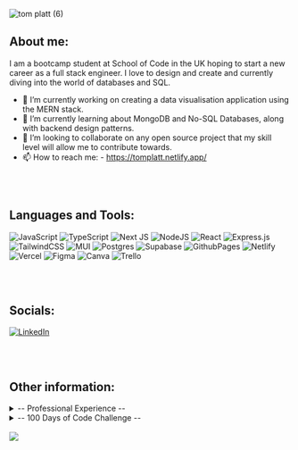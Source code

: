 ![tom platt (6)](https://github.com/tplatt92/tplatt92/assets/118260849/d96c68a2-cecc-4036-9e67-641c2fe6aa4a)

<h2>About me:</h2>
 I am a bootcamp student at School of Code in the UK hoping to start a new career as a full stack engineer. I love to design and create and currently diving into the world of databases and SQL. 

- 🔭 I’m currently working on creating a data visualisation application using the MERN stack. 
- 🌱 I’m currently learning about MongoDB and No-SQL Databases, along with backend design patterns. 
- 👯 I’m looking to collaborate on any open source project that my skill level will allow me to contribute towards. 
- 📫 How to reach me: -    https://tomplatt.netlify.app/


<br>
<br>

<h2>Languages and Tools:</h2>

 ![JavaScript](https://img.shields.io/badge/javascript-%23323330.svg?style=for-the-badge&logo=javascript&logoColor=%23F7DF1E) ![TypeScript](https://img.shields.io/badge/typescript-%23007ACC.svg?style=for-the-badge&logo=typescript&logoColor=white)  ![Next JS](https://img.shields.io/badge/Next-black?style=for-the-badge&logo=next.js&logoColor=white) ![NodeJS](https://img.shields.io/badge/node.js-6DA55F?style=for-the-badge&logo=node.js&logoColor=white) ![React](https://img.shields.io/badge/react-%2320232a.svg?style=for-the-badge&logo=react&logoColor=%2361DAFB)  ![Express.js](https://img.shields.io/badge/express.js-%23404d59.svg?style=for-the-badge&logo=express&logoColor=%2361DAFB) ![TailwindCSS](https://img.shields.io/badge/tailwindcss-%2338B2AC.svg?style=for-the-badge&logo=tailwind-css&logoColor=white) ![MUI](https://img.shields.io/badge/MUI-%230081CB.svg?style=for-the-badge&logo=mui&logoColor=white) ![Postgres](https://img.shields.io/badge/postgres-%23316192.svg?style=for-the-badge&logo=postgresql&logoColor=white) ![Supabase](https://img.shields.io/badge/Supabase-3ECF8E?style=for-the-badge&logo=supabase&logoColor=white) ![GithubPages](https://img.shields.io/badge/github%20pages-121013?style=for-the-badge&logo=github&logoColor=white) ![Netlify](https://img.shields.io/badge/netlify-%23000000.svg?style=for-the-badge&logo=netlify&logoColor=#00C7B7) ![Vercel](https://img.shields.io/badge/vercel-%23000000.svg?style=for-the-badge&logo=vercel&logoColor=white) ![Figma](https://img.shields.io/badge/figma-%23F24E1E.svg?style=for-the-badge&logo=figma&logoColor=white) ![Canva](https://img.shields.io/badge/Canva-%2300C4CC.svg?style=for-the-badge&logo=Canva&logoColor=white) ![Trello](https://img.shields.io/badge/Trello-%23026AA7.svg?style=for-the-badge&logo=Trello&logoColor=white)

<br>
<br>

<h2>Socials:</h2>

  [![LinkedIn](https://img.shields.io/badge/LinkedIn-%230077B5.svg?logo=linkedin&logoColor=white)](https://linkedin.com/in/thomasjplatt)
  
  <br>
<br>


<h2>Other information:</h2>

<details>
 <summary>-- Professional Experience --</summary>
 <h2>School of Code Bootcamp</h2>
 
 Thanks to my immersive experience at the School of Code bootcamp, I am emerging with a robust skill set and a dynamic mindset. I've mastered cutting-edge programming languages like JavaScript and React, equipping me to tackle complex coding challenges with confidence. My problem-solving abilities have been honed through real-world projects, where I learned to be the architect of innovative solutions.

Collaboration and teamwork are second nature to me now, having worked closely with diverse, talented peers in an environment that fosters creativity and mutual support. I'm adept at agile methodologies, ensuring that I can adapt swiftly to evolving project requirements.

The bootcamp not only taught me technical prowess but also emphasized soft skills. I've become an effective communicator, able to translate intricate technical jargon into comprehensible ideas for clients and team members alike. I’ve also developed resilience and adaptability, essential traits in the ever-changing tech landscape.

In addition to these skills, the bootcamp instilled in me a passion for continuous learning. I understand the importance of staying updated with the latest technologies and industry trends. With my hands-on experience and dedication to growth, I am ready to contribute effectively to any tech-driven project or team.

<h2>Primary School Teacher</h2>

Drawing on my rich background as a dedicated primary school teacher with a decade of experience, I bring a unique set of skills and attributes to the world of software engineering.

My years in the classroom have honed my communication abilities, enabling me to convey complex ideas with clarity and precision. I have a proven track record of adapting teaching methods to cater to diverse learning styles, showcasing my ability to tailor solutions to meet specific needs—a skill invaluable in programming, where understanding user requirements is crucial.

Patience and perseverance are my hallmarks, virtues that have enabled me to guide young minds through challenges. In the realm of coding, this means I approach problem-solving with tenacity and a calm demeanor, critical for debugging and troubleshooting intricate software issues.

Collaboration is at the heart of effective teaching, and I have cultivated the art of teamwork. I've led diverse groups of students and colleagues toward common goals, fostering a supportive environment where ideas flourish. These collaborative skills are directly applicable to agile development methodologies, ensuring seamless integration within a software engineering team.

In a rapidly changing educational landscape, I've become adept at embracing new technologies and incorporating them into my teaching methods. This adaptability is a cornerstone in the tech industry, where staying current with programming languages and tools is vital.

Moreover, my role demanded strong organizational skills to manage multiple tasks, deadlines, and diverse student needs. This aptitude for organization directly translates into efficient project management, ensuring that software development projects are completed on time and within scope.

Above all, my passion for education has given me a love for learning. Transitioning to software engineering, I am not just armed with technical skills, but also with a growth mindset and the enthusiasm to continually explore and innovate. With my blend of pedagogical expertise and newfound technical acumen, I am poised to make a significant impact in the world of software engineering.

</details>
<details>
<summary>-- 100 Days of Code Challenge --</summary>
<br>
Day 1: Continued with module 5 on Scrimba's front end career path - creating a twitter clone. Looked at Data attributes, how to create an interactive like button with counter. 

Day 2: Continued with creating a very basic twitter clone. Explored conditional rendering of CSS and how initialise CSS styles using conditional statements in JavaScript. I created a like button which toggles a red heart, a retweet button which glows green when clicked and a reply button which renders the replies onto the page when clicked and hides them when clicked again. 

Day 3: Looked at UUID's and how to generate them using a CDN. Imported and implemented the CDNs use to the twitter clone app. Generated a new UUID for each new tweet. 

Day 4: Rendered new tweets onto the twitter clone feed. Adding a new object to the existing array and finished the styling of the app. I enjoyed this project overall and found it challenging. Understanding the logic behind adding the button interactivity was difficult and something I definitely need to explore further in the next solo project. 

Day 5: Started a solo project of a restaurant ordering app following a figma design. I rendered the HTML into the browser using JavaScript and created a function which adds a food item to an order which is rendered below. Started to implement a remove function but struggled with this. 

Day 6: Finished implementing the remove item function and allowed for the tracking of the total price of the order. Also styled the app to the figma specifications. Added payment modal to appear when complete order button is pressed and used a form input fields to display input information. 

Day 7: Dove deeper into some essential JavaScript concepts. Learnt about object destructuring which enables us to get properties from objects and store into variables. I learnt about the .map(), join() methods and arrow functions and applied them to a variety of different coding exercises. 

Day 8: Learnt about the .reduce() method and completed a challenge which utilised all the learning from the past 2 days. It allowed me to apply object destructuring, .map(), .join(), .reduce() and utilise arrow functions. I then started to learn about the use cases of the ternary operator '?' and used it to refactor examples of code that used if/else statements. 

Day 9: Recapped arrow functions and ternary operators. Completed challenges to gain muscle memory and familiary when writing with the new syntax. 

Day 10: Used Scrimba and learnt about short circuiting with OR (||) and AND (&&) in order to make more concise conditional statements. Completed challenges that allowed me to apply this. 

Day 11: Finished module 5 using common constructor functions such as date() as well as looking at how to create my own error() constructors to handle error messages within my code. Continued with FreeCodeCamps data structures and algorithms module and tried to apply the knowledge I have learnt to write some basic algorithmic scripts which I was successful with to varying degrees. Practicing my JS application is definitely something I need to ensure I consistently practice. 

Day 12: Started my day with some codewars challenges to continue my JS application then began Scrimba Module 6 on responsive design. Looked at relative units such as %, em, and rems and their various applications. 

Day 13: Signed up to LeetCode and its 30 days of JavaScript problem set. Completed several problems to enhance my understanding of how to approach different problems using JS. 

Day 14: Solved severeal problems on CodeWars using JavaScript. Moved on to 7kyu challenges and learnt about a few new methods to convert values into numbers: the unary operator (+) to turn a string into a number; the Number() and parseInt() methods which offer greater control when converting values into numbers; Math.sqrt(n) which finds the square root of a number; as well as applying previous learnt methods such as .map(), .join(), .split(), for loops and arrow functions. 

Day 15: First day of my School of Code bootcamp. We were introduced to the staff and the challenges that lay ahead, we looked at how to become effective learners and what daily practices to adopt in order to get the most out the bootcamp.

Day 16: Started my day recapping useful string methods, and playing around with them in my dev tools. Methods like .length, finding an integer [], .includes,  and .indexOf. During the second day of the bootcamp we looked at useful developer tools such as AI, git and github. 

Day 17: Day 3 of School of code bootcamp. Had an incredibly interesting talk from Ira Rainey: a senior software engineer at Microsoft. We learnt a lot about imposter syndrome and growth mindset. In the afternoon we experimented with differed tools such as draw.io to help us create effective plans for our code, working collaboratively with others to solve different problems using AGILE. 

Day 18: Day 4 of School of Code Bootcamp. We dove deeper into using AGILE and other methods such as LEAN and MVP. We then planned our first Hackathon which was to create an escape room game using scratch. We utilised tools such as draw.io to create flow diagrams in order to help us plan out the day and looked at project management tools on Github like milestones and issues. 

Day 19: Day 5 of School of Code Bootcamp. Our first hackathon creating an escape room game using scratch. We worked throughout the day to produce a working piece of software with three different rooms. We were very happy with what we produced and presented it back to our cohort reflecting on what went well, what we could improve next time and included a demo of our planning process and the game itself. 

Day 20: With our JavaScript fundamentals week coming up, I reviewed the basics of JavaScript including Primitive values, string methods, the Math Object and simple Boolean logic including conditionals and comparison operators.

Day 21: Continued to review JS fundamentals today I focused on the array and object data structures. I looked at how to access and add/remove data from them and reviewed some important array methods including: push(), pop(), shift(), unshift(), slice(), splice() and more. Tomorrow morning I will review different ways of looping and iterating over data.

Day 22: Reviewed different loop types and explored their strengths and weaknesses. When different loops are most useful. Week 2 began of the School of Code bootcamp where we met our new teams for the weeks and began the day with an engaging workshop on growth mindset. In the afternoon we looked at some JavaScript fundamentals and went through exerises to practice some of those basics. 

Day 23: Starting the morning recapping arrays and objects before the bootcamp began. During the days bootcamp we focused on looping and functions. We looked at while, for loops and then function basics and higher order functions. We took on several challenges culminating in creating a function that would add and withdraw money from a bank account and update the accounts total. Into the evening I completed some codewars challenges that utilised some array methods like reduce() and filter(). 

Day 24: Started the morning recapping object Methods and using the 'this' keyword. Then went into the bootcamp confident as we were focusing on arrays and how to utilise them when building applications. We build a quiz application which stored answers within an array and then used conditionals to check whether user input matched that answer, keeping tracking of the users total score and reporting it to them at then end. In the evening I completed a couple of code wars challenges including one 6 kata challenge which I was very satisfied with. 

Day 25: Our second Hackathon creating a rock,paper, scissors game. It was a super fun day where we created a working game of rock, paper, scissors and even managed to go above and beyond by manipulating the DOM to render it out which presented some challenges which we overcame for the most part. We definitely needed to continue to embed AGILE principles and get comfortable with that workflow and utilise githubs project management features more effectively. 

Day 26: Embedded some of the weekly concepts learned using the exorcism platform which has been very enjoyable. 

Day 27: Decided to start a portfolio project in order to build a central hub to display my projects. I completed the navbar and learnt about the css clamp feature to create responsive typography. 

Day 28: Completed the hero section of my personal portfolio that was responsive to different screen sizes. Started the third week of school of code confident, we looked at debugging and how to use the dev tools to help debug. We learnt about different error types and how we can use systematic processes to handle them. 

Day 29: Completed the skills section, responsive to different screen sizes. During the bootcamp we focused on using JS to manipulate the DOM. We looked at grabbing, creating, and modifying different elements on the page. 

Day 30: Completed codewars challenges and achieved the 5kyu rank! We focused on JavaScript events and how we can use eventListeners to create dynamic user interactions. We completed a series of challenges that utilised different events and other concepts that we had previously learnt in week two which was challenging but really rewarding. 

Day 31: We recapped how we can get information from arrays and objects but utilising data sets which include several levels of nesting. Once we achieved that we looked at external API's and get requests using fetch, async functions, promises and await. This was a challenging day for me and I found understanding promises difficult, I did some extra reading in the evening in preparation for the hackathon where we would have to create our own weather application using an external API. 

Day 32: Hackathon day went incredibly well and my team and I were very happy with what we managed to achieve. We create a fully functioning weather application which used an external weather API and rendered out the information onto a clean looking interface. Even after the day was over, I took it upon myself to hook up another geolocation API in order for users to be able to input a location and get the weather from that API. 

Day 33: Completed the bootcamps weekend task which was to use another API and render out some information that had been displayed. I teamed up with another bootcamper and we used a Pokemon API to create our very own working Pokedex application. Using a Pokedex template, we hooked the API up to different elements and successfully rendered out the information we wanted to the pokedex. We were incredibly happy with the results. 

Day 34: Spent some time looking at ways to create animations and interesting SVGs. In the evening I started learning about Nodejs and npm. 

Day 35: Refreshed our knowledge from the previous week on APIs and learned about the setTimeout and setInterval functions. We then created a working clock that was connecting to our locations real time. 

Day 36: We were introduced to Nodejs and initial set up. How to initialise a node project and install different packages. 

Day 37: Used nodejs to create CRUD functions that would form the basis of our API in the hackathon at the end of the week.

Day 38: Introduced to expressjs to create our own server which would call upon different CRUD functions depending on what type of request would be created.

Day 39: Hackathon day: We had to create our own API from scratch with crud functionality and different types of HTML requests. We were successful and managed to complete the task and even some stretch goals. We managed to hook the backend up to the front end using the cors package. We created a button which generated a random quote to the page using a get request that delivered an array of quotes and then selected one at random. 

Day 40: Weekend project was to create our own functioning API on our own, I created CRUD functionality for an API that processed user data. 

Day 41: Continued with the weekend project and managed not only to get each type of request working but connected it to the front end and manageed to build out a sleek design which could add and retrieve user data using query parameters. 

Day 42: Introduced to databases and why they are preferred to in situations over a JSON API. 

Day 43: Started to learn SQL and how to create SQL query strings. Really enjoyed learning the syntax as it reads like english. We used a resource called SQL bolt to learn the basics. 

Day 44: Continued with SQL bolt which taught us about more complex queries involving aggregate functions and then different table joins. Ended the day with a SQL murder mystery challenge which put our skills to the test.

Day 45: Learnt about using nodejs to extract data from our database through different route handlers. 

Day 46: Hackathon Friday. Our group worked so well together which meant for a stress free hackathon. We ensured that we completed it properly with everyone on the same page and no one being left behind. We managed to create our own SQL database with a CRUD functioning API and it worked without hiccups. Finished our destination section and introduced ourselves to scoll trigger animations. We managed to create stacking panels with a smooth scroll implemented and it looks fantastic. 

Day 47: Completed the crew section on our space tourism site which included another scroll trigger animation. This time we wanted the panels to slide horizontally and we managed to achieve this after some teething issues. Overall we are really happy with it. 

Day 48: Continued work on the space tourism site. Managed to get the technology page working and is now fully responsive. Just need to figure out a way to position the image and size it correctly.

Day 49: We were introduced to testing and had a guest lecture on the imoportance of Test Driven Development and the advantages of automated testing rather than manual tesing. At the end of the day I filtered through our space projects and pruned unneccessary pieces of code. 

Day 50: We learnt about Unit testing using vitest. I really enjoyed today as we got to put out JS skills into practice by writing an ever increasingly complex function. What was difficult was remembering to use Test Driven Development priciples and ensure that we write the test first before we write any code. Although this seemed counterintuitive, I can appreciate the power of it and will start incorporating it into my working practices. 

Day 51: Today we learnt about end to end testing looking at user flows and how we can test that they work as expected using Playwright. This was a really interesting tool that includes a useful GUI that shows you what your tests are doing. We looked at how to use different locators, actions and assertions. Started to learn react and began the react library course of FreeCodeCamp.

Day 52: Looked into API testing using a combination of different testing packages like vitest and supertest. It was really interesting to see how we could similate different requests and automate them rather than using thunderclient. Continued with the React course into the evening. 

Day 53: Complete the hackathon which included building out a string of tests for an API as well as an end to end test for a user flow. This was the most difficult hackathon yet but we came out the other side smiling and had such a fun time. 

Day 54: Created a plan for our next project which we will use a variety of new technologies. This is a free lance portfolio projects for a business that will utilise the website. This is a collaborative project with a fellow bootcamper and being led by an experience software engineer. I am so excited to be a part of this project and learning about React development. 

Day 55: Learnt all about props in React and how to pass props down from parents to child components. This culminated in making a small travel journal app which rendered data passed in as props to a card component. 

Day 56: Learnt about Product and Agile teams in great detail and how companies think they are agile but they aren't truly. I can see the value of product teams and how empowering engineers and including them in the whole process is invaluable. 

Day 57: Conducted our own user research to determine what whether bootcampers experienced imposter syndrome and why they might feel this way. We created our own survey and then user personnas, finally some solution ideation. 

Day 58: After looking at the user experience we then had a day of focusing on UI design. We created a UI in figma for the solution to our problem from the previous day. We created low and high fidelity wireframes for each section of our application. 

Day 59: Hackathon day 1: our copycat challenge was to create the BBC sport website. We decided to go from top to bottom ensuring that each section was how we wanted it to be before moving onto the next one. We managed to get both navigation bars and the main news content completed.

Day 60: Hackathon day 2: we completed socials and both footer sections of the page and fine tuned some of our spacing. We then looked at interactivity, created live animations, active animations and even a functioning mobile navigation bar. 

Day 61: Started Scrimbas introducton to TypeScript course, learnt about primitive types and their use cases within typescript. 

Day 62: Continued with the TypeScript course. Focusing on structural types. 

Day 63: Midterm project week kicked off. Met our teams, created a team manifesto and completed problem ideation for the week ahead. Decided to focus on the problem that bootcampers had when networking and organising events. Completed some user research and started user stories. 

Day 64: Continued with user stories and completed our UI design and created a Kanban board for tasks to approach the build tomorrow. 

Day 65: Split into frontend and backend teams and collaboarated incredibly well, we tried to work in an agile way implementing one feature at a time and reviewing each feature together. We were able to reach our MVP after day one, day two we will be able to work on our stretch goals. 

Day 66: Continued with our build and managed to complete some challenging stretch goals. We managed to create live patch requests that would be reflected both in the DOM display and reflect in the database. 

Day 67: Demo day went very well. We created a cohesive presentation that told our story and were able to demo what we had built to multiple industry professionals. It was incredibly rewarding to get the constructive feedback from the judges to take into our next project. 

Day 68: Read about react router and custom hooks. 

Day 69: Completed my personal portfolio and solved grid issues, also fixed issues with the contact form and deployed it to netlify! In a private react project managed to create a navbar than renders conditionally, it was such a dopamine rush when we saw it change on the screen. We were so overjoyed.

Day 70: Reflections on the previous week then did a learning audit from the previous 8 weeks. Wanted to go over APIs and started the API module on Scrimba. Similar to the previous day we implemented a search bar to filter the feed live as we type. This was a real headscratcher but again incredibly rewarding once we managed to complete it. 

Day 71: Continued with Scrimba's API course. Learnt about pure promise syntax and recapped on using fetch. Completed several codewars challenges. 

Day 72: Completed more codewars challenges and looked at different tools to deploy our applications. We utilised render to deploy the backend and vercel to deploy the frontend and edited our application to fetch the data from the hosted URL. 

Day 73: Spend the day gaining surface knowledge of AWS and completed AWS cloud quest. I am 2/3 of the way to completed the Cloud Pracitioner certification and hope to complete it soon. It was quite overwhelming to see how vast AWS is but interesting nontheless. Completed filter functions on a private React project and fine tuned a search function. Edited folder structure and cleaned up the codebase.

Day 74: Completed a hackathon where we were given a day to complete a full stack application of three choices. We decided that we would do a personal budgeting application. I got to work on the backend this time as I wanted to put myself out of my comfort zone and really enjoyed myself. There were a few debugging issues with the odd rogue comma or semi-colon destroying the SQL commands, but we got there in the end. Overall we were happy with what we managed to get done, able to display transactions fetched from a DB as well as functionality to add a new transaction. 

Day 75: Spend the day completing codewars challenges, felt like a nice break doing a lot of work on projects and was great to refresh the fundamentals.

Day 76: Created a graphQL CMS for the React project. We hooked it up to and successfully fetched the content from the CMS will little trouble. It was great to get some practice with the useEffect hook. Hygraph is a really easy to use and intuitive tool for content management. It made everything very simple. 

Day 77: React week was finally here! We got an introduction to how to think like a react developer, looking at imperative vs declarative code. We looked at how to install React and set it up using create react app and vite. I was really looking forward to this week as I had put so much work into learning React in the weeks prior, so was hoping that it would pay dividens. 

Day 78: We were tasked with building a basic flashcard application with 5 different components. We were told on day one tha we just needed to render out the look and feel of the page rather than the functionality. We decided amongst our group that we wanted to try tailwind CSS along with this and it was a breeze. I personally really enjoyed the way tailwind worked and how easy it made styling content on the page. I have a good handle on css so found the transition easy with a little help from a cheatsheet and intellisense.

Day 79: We created the functionality of the application and were introduced to props and state. This is were my previous work really came into its own. State and props were difficult concepts to get down but since I had practiced it I was able to problem solve my way around managing state and being able to pass state as probs between components so flashcard could change from question to answer, as well as being able to create and delete a new flashcard. I really enjoyed this challenge and it made me feel confident when I was able to clearly explain these concepts to my team. 

Day 80: Continued with the days previous challenge and completed several stretch goals. I created a filter bar to filter the flashcards by difficulty. I also enabled the ability to edit the content of each flashcard with an edit button. 

Day 81: Hackathon - Our challenge was to create an SPA using react. Our only objectives were to render out some data onto the page and manipulate that data in some way. We chose to create a blogging app to log our 100 day of code. We utilised Tailwind in order to style out the application which we found much easier to deal with. Overall it was a successful day, we worked really well together as a team and produced an application tha allowed for the creation and deletion of a blog onto a feed. 

Day 82: Added more to the blogging app including a filter bar which sorted the blogs based upon their subject matter. I also added the ability to like a blog post. 

Day 83: Added the ability to click into a particular blog from the feed to detail its contenxt. 

Day 84: useEffect - useEffect was a hook that I will admit that I did struggle to get the grasp of. It hurt my brain when trying to think of what dependencies the effect relied upon and when it should re-run. It is something I definitely need to go over but we managed to successfully fetch data from an API using useEffect and render it to the page. 

Day 86: useContext / custom hooks - After experiencing the frustrations of prop drilling in my own projects. It was interesting to learn about useContext in order to share values across the whole codebase. It was also interesting to hear that it is not uncommon to see prop drilling of up to 10 components deep (a no from me). Using custom hooks would also become incredibly useful when extracting complex logic that is making components difficult to read. 

Day 87: Component testing with jest - We were taken back to week 6 when we first learnt how to write unit tests using Vitest. We would this time be testing components using Jest and it was good to go over familiar concepts and learn how to apply them with a different technology. We tested for different values and managed to get onto testing whether functions were called. 

Day 88: Hackathon NextJS - We were tasked in groups of 6 to create an application using a technology that we had never used before: NextJS. We were given two days to learn and demonstrate the features of NextJS in an application of our choice. We decided upon creating a ticketing application for bootcampers to ask for help when they needed it. We also decided on implementing NextJS powerful server side rendering, image and font optimizaion, file based routing system and loading state pages. We learnt through reading the NextJS documentation and suplemented those learnings with videos on youtube, pausing to ask qualifying questions when needed. We also made a thorough plan: wireframing and breaking down tasks for the build tomorrow. 

Day 89: Hackathon Continued - We split into two different teams and worked on different components within the application, we moved around teams throughout the day to ensure that everyone had a good understanding of the whole codebase. We met regularly throughout the day to give updates on progress and test integration. We then presented at the end of the day managing to achieve a really nicely designed and functioning MVP. If we had more time, adding authetication would have been something that would have been great to try out. 

Day 90: Made plans to migrate a site that we had created in React to NextJs.

Day 91: Prepared for the week ahead and watched some videos on cryptographic hashing functions. I learnt that they are purposely slow functions that are impossible to invert. They take in an input and scramble it to create a completely unique value that is unrecognisable from the input. It is important to note that the same input must result in the same hashed value. Extra layers of security can be added by adding a SALT to the passwork before it is hashed. A salt is a random string of letters added to the password to ensure it is unique. 

Day 92: Authentication and authorizaion. We learnt the differences between the two. Authentication is the process of verifying who a user is and authorizaion determines what a user has access to. We looked into token and session based authentication. In the evening I looked into Auth0 and implemented it into a sample application including single sign on using google and socials.

Day 93: Learnt about an authentication tool named Supabase and implemented authentication into a simple application. We looked at authorization policies and created different policies to give users access to different parts of our data. For instance we allowed users to view the data but not update, edit or delete it. 

Day 94: Started to learn about Typescript in the morning and looked over what strictly typed languages allow us to do. On larger projects I can definitely see the benefit of using typescript, it provides extra assurance that the written code will only be used as intended, adding a extra level of security. It is definitely something I will be looking to implement with our frinal projects coming up. In the aftenoon we were introduced to our final project teams. We created a manifesto and generated some final project ideas. 

Day 95: Continued with typescript and completed a workshop. We had to change a JS application into TypeScript which I found useful. We also created a very simple typescript application, again I found it useful as it forced me to really think about the functions I was writing and helped me to understand it to a greater extent. 

Day 96: TypeScript Hackathon - We created a higher or lower application where we fetched data from a currency exchange API and then compared currencies against each other. We found TypeScript good to work with and all errors we encountered were easily solved with a little bit of research. 

Day 97: Completed a series of Jest unit tests for our project. We encountered several issues and learnt to use Jests mocking features to create data and mock fetches. 

Day 98: Continued with unit testing, finished with good coverage of all components and enjoyed the testing experience overall.

Day 99: Day 1 final projects - We found out that we had been given a brief for a business which was incredibly exciting. Over the next four weeks we will be undertaking an exercise in product delivery based on the problem that has been presented to us by the client. We will then demo what we have managed to achieve at the end of the four weeks to other businesses. In the evening we completed end to end testing using cypress, this was a smooth experience and really enjoyed working with the tech. I will definitely be implementing it in my future projects. 

Day 100: Day 2 Final project - Exploring the problem. After our initial meetings we gathered our thoughts and looked at what the core problem was we were trying to solve. We then did some user research, competitor research and collated some suggestions to bring back to the client. We then created user stories based upon our findings to allow us to reach an MVP. 

Date completed - 28/11/2023




</details>

<br>
<img src="https://www.codewars.com/users/tplatt92/badges/large">


